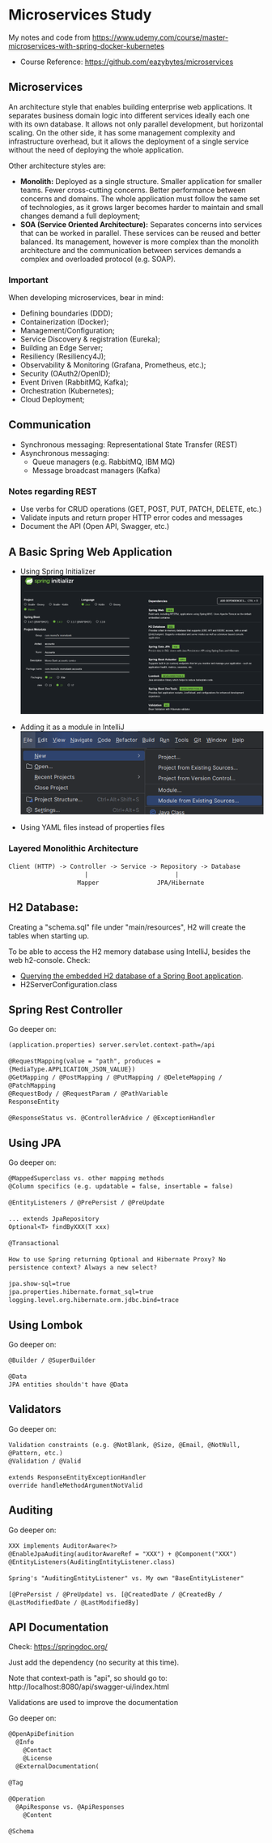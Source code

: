 # Microservices Study
My notes and code from https://www.udemy.com/course/master-microservices-with-spring-docker-kubernetes
- Course Reference: https://github.com/eazybytes/microservices

## Microservices
An architecture style that enables building enterprise web applications. It separates business domain logic into 
different services ideally each one with its own database. It allows not only parallel development, but horizontal 
scaling. On the other side, it has some management complexity and infrastructure overhead, but it allows the deployment
of a single service without the need of deploying the whole application.

Other architecture styles are:
- **Monolith:** Deployed as a single structure. Smaller application for smaller teams. Fewer cross-cutting concerns. 
Better performance between concerns and domains. The whole application must follow the same set of technologies, as it
grows larger becomes harder to maintain and small changes demand a full deployment;
- **SOA (Service Oriented Architecture):** Separates concerns into services that can be worked in parallel. These 
services can be reused and better balanced. Its management, however is more complex than the monolith architecture and
the communication between services demands a complex  and overloaded protocol (e.g. SOAP).

### Important
When developing microservices, bear in mind:
- Defining boundaries (DDD);
- Containerization (Docker);
- Management/Configuration;
- Service Discovery & registration (Eureka);
- Building an Edge Server;
- Resiliency (Resiliency4J);
- Observability & Monitoring (Grafana, Prometheus, etc.);
- Security (OAuth2/OpenID);
- Event Driven (RabbitMQ, Kafka);
- Orchestration (Kubernetes);
- Cloud Deployment;

## Communication 
- Synchronous messaging: Representational State Transfer (REST)
- Asynchronous messaging:
  - Queue managers (e.g. RabbitMQ, IBM MQ)
  - Message broadcast managers (Kafka)

### Notes regarding REST
- Use verbs for CRUD operations (GET, POST, PUT, PATCH, DELETE, etc.)
- Validate inputs and return proper HTTP error codes and messages
- Document the API (Open API, Swagger, etc.)

## A Basic Spring Web Application

- Using Spring Initializer
![A basic Spring Web Application using Spring Initializer](README.files/Basic-Spring-Web-Application.png "Spring Initializer")

- Adding it as a module in IntelliJ
![Import Module from an existing Spring Boot application](./README.files/Import-Spring-Boot-App-As-IntelliJ-Module.png "Import Module")

- Using YAML files instead of properties files

### Layered Monolithic Architecture
```
Client (HTTP) -> Controller -> Service -> Repository -> Database
                     |                        |
                   Mapper                JPA/Hibernate
```

## H2 Database:

Creating a "schema.sql" file under "main/resources", H2 will create the tables when starting up.

To be able to access the H2 memory database using IntelliJ, besides the web h2-console.
Check:
- [Querying the embedded H2 database of a Spring Boot application](http://web.archive.org/web/20160513065923/http://blog.techdev.de/querying-the-embedded-h2-database-of-a-spring-boot-application/).
- H2ServerConfiguration.class

## Spring Rest Controller
Go deeper on:
```
(application.properties) server.servlet.context-path=/api

@RequestMapping(value = "path", produces = {MediaType.APPLICATION_JSON_VALUE})
@GetMapping / @PostMapping / @PutMapping / @DeleteMapping / @PatchMapping
@RequestBody / @RequestParam / @PathVariable
ResponseEntity

@ResponseStatus vs. @ControllerAdvice / @ExceptionHandler
```

## Using JPA

Go deeper on:
```
@MappedSuperclass vs. other mapping methods
@Column specifics (e.g. updatable = false, insertable = false)

@EntityListeners / @PrePersist / @PreUpdate

... extends JpaRepository
Optional<T> findByXXX(T xxx)

@Transactional

How to use Spring returning Optional and Hibernate Proxy? No persistence context? Always a new select?

jpa.show-sql=true
jpa.properties.hibernate.format_sql=true
logging.level.org.hibernate.orm.jdbc.bind=trace
```

## Using Lombok

Go deeper on:
```
@Builder / @SuperBuilder

@Data
JPA entities shouldn't have @Data
```

## Validators

Go deeper on:
```
Validation constraints (e.g. @NotBlank, @Size, @Email, @NotNull, @Pattern, etc.)
@Validation / @Valid

extends ResponseEntityExceptionHandler
override handleMethodArgumentNotValid
```

## Auditing

Go deeper on:
```
XXX implements AuditorAware<?>
@EnableJpaAuditing(auditorAwareRef = "XXX") + @Component("XXX")
@EntityListeners(AuditingEntityListener.class)

Spring's "AuditingEntityListener" vs. My own "BaseEntityListener"
 
[@PrePersist / @PreUpdate] vs. [@CreatedDate / @CreatedBy / @LastModifiedDate / @LastModifiedBy]
```

## API Documentation

Check: https://springdoc.org/

Just add the dependency (no security at this time).

Note that context-path is "api", so should go to: http://localhost:8080/api/swagger-ui/index.html

Validations are used to improve the documentation

Go deeper on: 
```
@OpenApiDefinition
  @Info
    @Contact
    @License
  @ExternalDocumentation(

@Tag

@Operation
  @ApiResponse vs. @ApiResponses
    @Content
  
@Schema
```